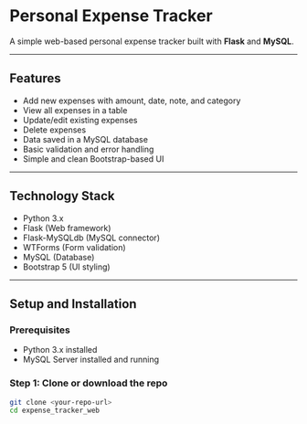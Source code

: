 # Personal Expense Tracker

A simple web-based personal expense tracker built with **Flask** and **MySQL**.

---

## Features

- Add new expenses with amount, date, note, and category  
- View all expenses in a table  
- Update/edit existing expenses  
- Delete expenses  
- Data saved in a MySQL database  
- Basic validation and error handling  
- Simple and clean Bootstrap-based UI

---

## Technology Stack

- Python 3.x  
- Flask (Web framework)  
- Flask-MySQLdb (MySQL connector)  
- WTForms (Form validation)  
- MySQL (Database)  
- Bootstrap 5 (UI styling)

---

## Setup and Installation

### Prerequisites

- Python 3.x installed  
- MySQL Server installed and running

### Step 1: Clone or download the repo

```bash
git clone <your-repo-url>
cd expense_tracker_web
